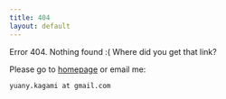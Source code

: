 ```yaml
---
title: 404
layout: default
---
```


Error 404. Nothing found :( Where did you get that link?

Please go to [homepage](http://kagamiyuan.github.io) or email me:

    yuany.kagami at gmail.com

